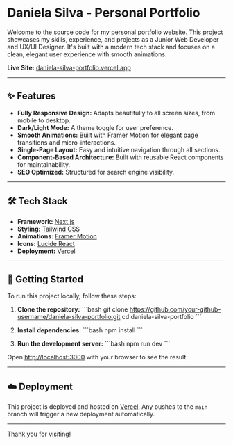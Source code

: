 # Daniela Silva - Personal Portfolio

Welcome to the source code for my personal portfolio website. This project showcases my skills, experience, and projects as a Junior Web Developer and UX/UI Designer. It's built with a modern tech stack and focuses on a clean, elegant user experience with smooth animations.

**Live Site:** [daniela-silva-portfolio.vercel.app](https://daniela-silva-portfolio.vercel.app/)

---

## ✨ Features

-   **Fully Responsive Design:** Adapts beautifully to all screen sizes, from mobile to desktop.
-   **Dark/Light Mode:** A theme toggle for user preference.
-   **Smooth Animations:** Built with Framer Motion for elegant page transitions and micro-interactions.
-   **Single-Page Layout:** Easy and intuitive navigation through all sections.
-   **Component-Based Architecture:** Built with reusable React components for maintainability.
-   **SEO Optimized:** Structured for search engine visibility.

---

## 🛠️ Tech Stack

-   **Framework:** [Next.js](https://nextjs.org/)
-   **Styling:** [Tailwind CSS](https://tailwindcss.com/)
-   **Animations:** [Framer Motion](https://www.framer.com/motion/)
-   **Icons:** [Lucide React](https://lucide.dev/)
-   **Deployment:** [Vercel](https://vercel.com/)

---

## 🚀 Getting Started

To run this project locally, follow these steps:

1.  **Clone the repository:**
    \`\`\`bash
    git clone https://github.com/your-github-username/daniela-silva-portfolio.git
    cd daniela-silva-portfolio
    \`\`\`

2.  **Install dependencies:**
    \`\`\`bash
    npm install
    \`\`\`

3.  **Run the development server:**
    \`\`\`bash
    npm run dev
    \`\`\`

Open [http://localhost:3000](http://localhost:3000) with your browser to see the result.

---

## ☁️ Deployment

This project is deployed and hosted on [Vercel](https://vercel.com/). Any pushes to the `main` branch will trigger a new deployment automatically.

---

Thank you for visiting!
